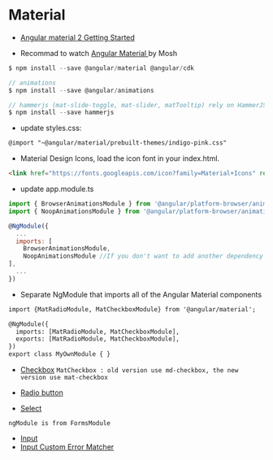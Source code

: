 # Material

- [Angular material 2 Getting Started](https://github.com/angular/material2/blob/master/guides/getting-started.md)

- Recommad to watch [Angular Material ](https://www.youtube.com/watch?v=wPT3K3w6JtU) by Mosh

```javascript
$ npm install --save @angular/material @angular/cdk

// animations
$ npm install --save @angular/animations

// hammerjs (mat-slide-toggle, mat-slider, matTooltip) rely on HammerJS
$ npm install --save hammerjs
```
- update styles.css:
```html
@import "~@angular/material/prebuilt-themes/indigo-pink.css"
```

- Material Design Icons, load the icon font in your index.html.
```html
<link href="https://fonts.googleapis.com/icon?family=Material+Icons" rel="stylesheet">
```
- update app.module.ts
```javascript
import { BrowserAnimationsModule } from '@angular/platform-browser/animations';
import { NoopAnimationsModule } from '@angular/platform-browser/animations';

@NgModule({
  ...
  imports: [
    BrowserAnimationsModule,
    NoopAnimationsModule //If you don't want to add another dependency to your project, you can use the NoopAnimationsModule
],
  ...
})

```

- Separate NgModule that imports all of the Angular Material components
```html
import {MatRadioModule, MatCheckboxModule} from '@angular/material'; 

@NgModule({
  imports: [MatRadioModule, MatCheckboxModule],
  exports: [MatRadioModule, MatCheckboxModule],
})
export class MyOwnModule { }
```
- [Checkbox](https://material.angular.io/components/checkbox/api)
`MatCheckbox : old version use md-checkbox, the new version use mat-checkbox`

- [Radio button](https://material.angular.io/components/radio/api)

- [Select](https://material.angular.io/components/select/api)

`ngModule is from FormsModule`

- [Input](https://material.angular.io/components/input/api)
- [Input Custom Error Matcher](https://material.angular.io/components/input/overview#custom-error-matcher)
